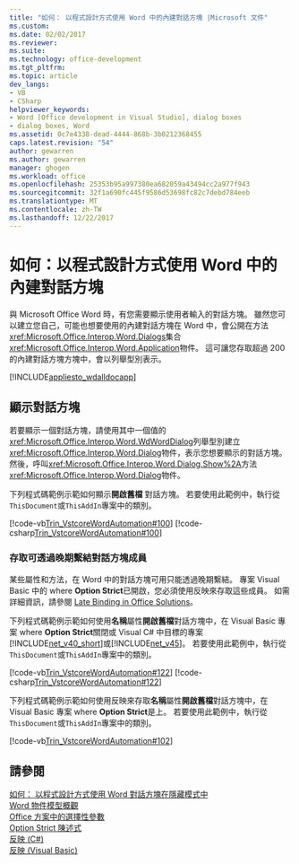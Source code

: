 ```yaml
---
title: "如何： 以程式設計方式使用 Word 中的內建對話方塊 |Microsoft 文件"
ms.custom: 
ms.date: 02/02/2017
ms.reviewer: 
ms.suite: 
ms.technology: office-development
ms.tgt_pltfrm: 
ms.topic: article
dev_langs:
- VB
- CSharp
helpviewer_keywords:
- Word [Office development in Visual Studio], dialog boxes
- dialog boxes, Word
ms.assetid: 0c7e4338-dead-4444-868b-3b0212368455
caps.latest.revision: "54"
author: gewarren
ms.author: gewarren
manager: ghogen
ms.workload: office
ms.openlocfilehash: 25353b95a997380ea682059a43494cc2a977f943
ms.sourcegitcommit: 32f1a690fc445f9586d53698fc82c7debd784eeb
ms.translationtype: MT
ms.contentlocale: zh-TW
ms.lasthandoff: 12/22/2017
---
```

# <a name="how-to-programmatically-use-built-in-dialog-boxes-in-word"></a>如何：以程式設計方式使用 Word 中的內建對話方塊
  與 Microsoft Office Word 時，有您需要顯示使用者輸入的對話方塊。 雖然您可以建立您自己，可能也想要使用的內建對話方塊在 Word 中，會公開在方法<xref:Microsoft.Office.Interop.Word.Dialogs>集合<xref:Microsoft.Office.Interop.Word.Application>物件。 這可讓您存取超過 200 的內建對話方塊方塊中，會以列舉型別表示。  
  
 [!INCLUDE[appliesto_wdalldocapp](../vsto/includes/appliesto-wdalldocapp-md.md)]  
  
## <a name="displaying-dialog-boxes"></a>顯示對話方塊  
 若要顯示一個對話方塊，請使用其中一個值的<xref:Microsoft.Office.Interop.Word.WdWordDialog>列舉型別建立<xref:Microsoft.Office.Interop.Word.Dialog>物件，表示您想要顯示的對話方塊。 然後，呼叫<xref:Microsoft.Office.Interop.Word.Dialog.Show%2A>方法<xref:Microsoft.Office.Interop.Word.Dialog>物件。  
  
 下列程式碼範例示範如何顯示**開啟舊檔** 對話方塊。 若要使用此範例中，執行從`ThisDocument`或`ThisAddIn`專案中的類別。  
  
 [!code-vb[Trin_VstcoreWordAutomation#100](../vsto/codesnippet/VisualBasic/Trin_VstcoreWordAutomationVB/ThisDocument.vb#100)]
 [!code-csharp[Trin_VstcoreWordAutomation#100](../vsto/codesnippet/CSharp/Trin_VstcoreWordAutomationCS/ThisDocument.cs#100)]  
  
### <a name="accessing-dialog-box-members-that-are-available-through-late-binding"></a>存取可透過晚期繫結對話方塊成員  
 某些屬性和方法，在 Word 中的對話方塊可用只能透過晚期繫結。 專案 Visual Basic 中的 where **Option Strict**已開啟，您必須使用反映來存取這些成員。 如需詳細資訊，請參閱 [Late Binding in Office Solutions](../vsto/late-binding-in-office-solutions.md)。  
  
 下列程式碼範例示範如何使用**名稱**屬性**開啟舊檔**對話方塊中，在 Visual Basic 專案 where **Option Strict**關閉或 Visual C# 中目標的專案[!INCLUDE[net_v40_short](../sharepoint/includes/net-v40-short-md.md)]或[!INCLUDE[net_v45](../vsto/includes/net-v45-md.md)]。 若要使用此範例中，執行從`ThisDocument`或`ThisAddIn`專案中的類別。  
  
 [!code-vb[Trin_VstcoreWordAutomation#122](../vsto/codesnippet/VisualBasic/Trin_VstcoreWordAutomationVB/ThisDocument.vb#122)]
 [!code-csharp[Trin_VstcoreWordAutomation#122](../vsto/codesnippet/CSharp/Trin_VstcoreWordAutomationCS/ThisDocument.cs#122)]  
  
 下列程式碼範例示範如何使用反映來存取**名稱**屬性**開啟舊檔**對話方塊中，在 Visual Basic 專案 where **Option Strict**是上。 若要使用此範例中，執行從`ThisDocument`或`ThisAddIn`專案中的類別。  
  
 [!code-vb[Trin_VstcoreWordAutomation#102](../vsto/codesnippet/VisualBasic/Trin_VstcoreWordAutomationVB/ThisDocument.vb#102)]  
  
## <a name="see-also"></a>請參閱  
 [如何： 以程式設計方式使用 Word 對話方塊在隱藏模式中](../vsto/how-to-programmatically-use-word-dialog-boxes-in-hidden-mode.md)   
 [Word 物件模型概觀](../vsto/word-object-model-overview.md)   
 [Office 方案中的選擇性參數](../vsto/optional-parameters-in-office-solutions.md)   
 [Option Strict 陳述式](/dotnet/visual-basic/language-reference/statements/option-strict-statement)   
 [反映 (C#)](/dotnet/csharp/programming-guide/concepts/reflection)  
 [反映 (Visual Basic)](/dotnet/visual-basic/programming-guide/concepts/reflection)  
  
  